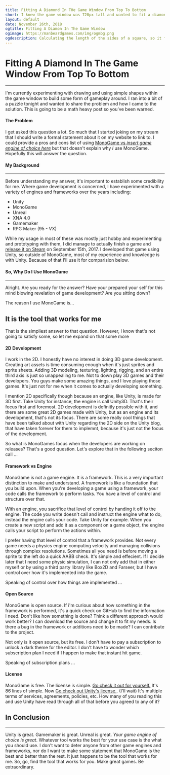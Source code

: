 ```yaml
---
title: Fitting A Diamond In THe Game Window From Top To Bottom
short: I knew the game window was 720px tall and wanted to fit a diamond in the window from top to bottom. In this post, I explore how I calculated the length of the sides to give me a perfect 720px tall diamond.
layout: default
date: November 26th, 2018
ogtitle: Fitting A Diamon In The Game Window
ogimage: https://manbeardgames.com/img/ogmbg.png
ogdescription: Calculating the length of the sides of a square, so it fits perfectly top to bottom in the game window as a diamond..
---
```

<div class="container post">

# Fitting A Diamond In The Game Window From Top To Bottom
---  
I'm currently experimenting with drawing and using simple shapes within the game window
to build some form of gameplay around.  I ran into a bit of a puzzle tonight and wanted to 
share the problem and how I came to the solution. This is going to be a math heavy post
so you've been warned. 

#### The Problem

I get asked this question a lot.  So much that I started joking on my stream that I
should write a formal statement about it on my website to link to.  I could provide
a pros and cons list of using [MonoGame vs _insert game engine of choice here_](https://www.google.com/search?q=Monogame+vs) but that
doesn't explain why _I_ use MonoGame.  Hopefully this will answer the question.

#### My Background  
---
Before understanding my answer, it's important to establish some credibility for me.
Where game development is concerned, I have experimented with a variety of engines and frameworks over the years including:
* Unity
* MonoGame
* Unreal
* XNA 4.0
* Gamemaker
* RPG Maker (95 - VX)

While my usage in most of these was mostly just hobby and experimenting and prototyping with them, I did manage to
actually finish a game and [release it on Steam](https://store.steampowered.com/app/697710/Ophidian/) on September 15th, 2017.
I developed that game using Unity, so outside of MonoGame, most of my experience and knowledge is with Unity. Because of that
I'll use it for comparision below.

#### So, Why Do I Use MonoGame
---
Alright. Are you ready for the answer?  Have your prepared your self for this mind blowing revelation of game development?
Are you sitting down?  

The reason I use MonoGame is...  

<div class="text-center">  

## It is the tool that works for me

</div>  
<p></p>  

That is the simpliest answer to that question.  However, I know that's not going to satisfy some, so let me expand on that
some more  

#### 2D Development
I work in the 2D.  I honestly have no interest in doing 3D game development.  Creating art assets is time consuming enough
when it's just sprites and sprite sheets.  Adding 3D modeling, texturing, lighting, rigging, and an entire third axis is just
so unappealing to me. Not to down play 3D games and their developers.  You guys make some amazing things, and I love playing 
those games. It's just not for me when it comes to actually developing something.

I mention 2D specifically though because an engine, like Unity, is made for 3D first. Take Unity for instance, the engine is
call Unity3D.  That's their focus first and foremost.  2D development is definitly possible with it, and there are some great
2D games made with Unity, but as an engine and its development, that's not its focus.  There are some really cool things that
have been talked about with Unity regarding the 2D side on the Unity blog, that have taken forever for them to implemnt, because
it's just not the focus of the development.

So what is MonoGames focus when the developers are working on releases?  That's a good question. Let's explore that in the following
seciton call ...

#### Framework vs Engine
MonoGame is not a game engine. It is a framework. This is a very important distinction to make and understand. A framework is
like a foundation that you build upon. When you're developing a game using a framework, your code calls the framework to perform
tasks. You have a level of control and structure over that.  

With an engine, you sacrifice that level of control by handing it off to the engine.  The code you write doesn't call and instruct
the engine what to do, instead the engine calls your code. Take Unity for example. When you create a new script and add it as
a component on a game object, the engine calls your script to perform the actions within.

I prefer having that level of control that a framework provides. Not every game needs a physics engine computing velocity and
managing collisions through complex resolutions.  Sometimes all you need is before moving a sprite to the left do a quick AABB
check.  It's simple and effecient. If I decide later that I need some physic simulation, I can not only add that in either myself
or by using a third party library like Box2D and Farseer, but I have control over how it's implemented into the game. 

Speaking of control over how things are implemented ...  

#### Open Source
MonoGame is open source.  If i'm curious about how something in the framework is performed, it's a quick check on GitHub to find
the information I need.  Don't like how something is done? Think a different approach would work better? I can download the source
and change it to fit my needs. Is there a bug in the framework or additions need to be made? I can contribute to the project.

Not only is it open source, but its free.  I don't have to pay a subscription to unlock a dark theme for the editor. I don't have
to wonder which subscription plan I need if I happen to make that instant hit game. 

Speaking of subscription plans ...

#### License
MonoGame is free. The license is simple. [Go check it out for yourself.](https://github.com/MonoGame/MonoGame/blob/develop/LICENSE.txt)  It's 86
lines of simple.  Now [Go check out Unity's license.](https://unity3d.com/legal). (I'll wait) It's multiple terms of services, agreements, policies, etc.
How many of you reading this and use Unity have read through all of that before you agreed to any of it?  

## In Conclusion  
---
Unity is great. Gamemaker is great. Unreal is great. _Your game engine of choice is great_.  Whatever tool works the best for your use case is the what
you should use.  I don't want to deter anyone from other game engines and frameworks, nor do I want to make some statement that MonoGame is the best and
better than the rest. It just happens to be the tool that works for me. So, go, find the tool that works for you. Make great games. Be extraordinary.


</div>